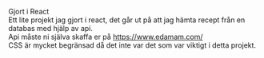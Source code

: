 Gjort i React<br>
Ett lite projekt jag gjort i react, det går ut på att jag hämta recept från en databas med hjälp av api.<br>
Api måste ni själva skaffa er på https://www.edamam.com/<br>
CSS är mycket begränsad då det inte var det som var viktigt i detta projekt.<br>

